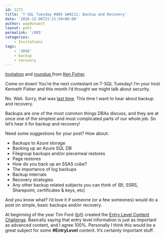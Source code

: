 ```yaml
---
id: 1271
title: 'T-SQL Tuesday #085 &#8211; Backup and Recovery'
date: '2016-12-06T21:31:59+00:00'
author: way0utwest
layout: post
permalink: '/085'
categories:
    - Invitations
tags:
    - '2016'
    - backup
    - recovery
---
```


[Invitation](https://sqlstudies.com/2016/12/06/4169/) and [roundup ](https://sqlstudies.com/2016/12/26/a-semesters-worth-of-backup-and-recovery-blogs-the-tsql-tuesday-85-rollup/)from [Ken Fisher](https://sqlstudies.com/).

Come on down! You’re the next contestant on T-SQL Tuesday! I’m your host Kenneth Fisher and this month I’d thought we might talk about security.

No. Wait. Sorry, that was [last time](https://sqlstudies.com/2015/02/12/tsql-tuesday-63-how-do-you-manage-security-rollup/). This time I want to hear about backup and recovery.

Backups are one of the most common things DBAs discuss, and they are at once one of the simplest and most complicated parts of our whole job. So let’s hear it for backup and recovery!

Need some suggestions for your post? How about:

- Backups to Azure storage
- Backing up an Azure SQL DB
- Filegroup backups and/or piecemeal restores
- Page restores
- How do you back up an SSAS cube?
- The importance of log backups
- Backup internals
- Recovery strategies
- Any other backup related subjects you can think of (BI, SSRS, Sharepoint, certificates &amp; keys, etc)

And you know what? I’d love it if someone (or a few someones) would do a post on simple, basic backups and/or recovery.

At beginning of the year Tim Ford ([b](http://thesqlagentman.com/)/[t](https://twitter.com/sqlagentman)) created the [Entry Level Content Challenge](http://thesqlagentman.com/2016/01/entry-level-content/). Basically saying that entry level information is just as important as advanced content, and I agree 100%. Personally I think this would be a great subject for some **\#EntryLevel** content. It’s certainly important stuff.